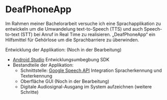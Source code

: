 # DeafPhoneApp

Im Rahmen meiner Bachelorarbeit versuche ich eine Sprachapplikation zu entwickeln um die Umwandelung text-to-Speech (TTS) und auch Speech-to-text (STT) bei Anruf in Real Time zu realisieren.
„DeafPhoneApp“ ein Hilfsmittel für Gehörlose um die Sprachbarriere zu überwinden.


Entwicklung der Applikation: (Noch in der Bearbeitung)

  - [Android Studio](https://developer.android.com/studio/index.html)  Entwicklungsumbegbung SDK 
  - Bestandteile der Applikation:
    - Schnittstelle: [Google Speech API](https://developer.android.com/reference/android/speech/package-summary.html)
        Integration Spracherkennung und Texterkennung
    - Oberfläche GUI (Noch in der Bearbeitung)
    - Digitale Audiosignal-Ausgang im System aufzeichnen (weitere Schritte)



